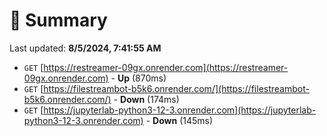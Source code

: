 # 📖 Summary
Last updated: **8/5/2024, 7:41:55 AM**

- `GET` [https://restreamer-09gx.onrender.com](https://restreamer-09gx.onrender.com) - **Up** (870ms)
- `GET` [https://filestreambot-b5k6.onrender.com/](https://filestreambot-b5k6.onrender.com/) - **Down** (174ms)
- `GET` [https://jupyterlab-python3-12-3.onrender.com](https://jupyterlab-python3-12-3.onrender.com) - **Down** (145ms)
